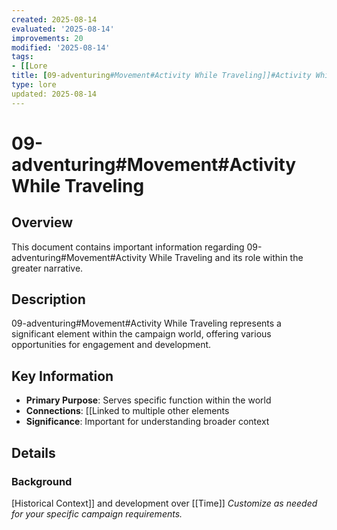 ```yaml
---
created: 2025-08-14
evaluated: '2025-08-14'
improvements: 20
modified: '2025-08-14'
tags:
- [[Lore
title: [09-adventuring#Movement#Activity While Traveling]]#Activity While Traveling
type: lore
updated: 2025-08-14
---
```


# 09-adventuring#Movement#Activity While Traveling

## Overview
This document contains important information regarding 09-adventuring#Movement#Activity While Traveling and its role within the greater narrative.

## Description
09-adventuring#Movement#Activity While Traveling represents a significant element within the campaign world, offering various opportunities for engagement and development.

## Key Information
- **Primary Purpose**: Serves specific function within the world
- **Connections**: [[Linked to multiple other elements
- **Significance**: Important for understanding broader context

## Details
### Background
[Historical Context]] and development over [[Time]]
*Customize as needed for your specific campaign requirements.*

